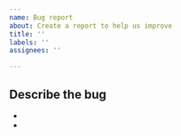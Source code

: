 ```yaml
---
name: Bug report
about: Create a report to help us improve
title: ''
labels: ''
assignees: ''

---
```


**Describe the bug**
- 
- 
-
